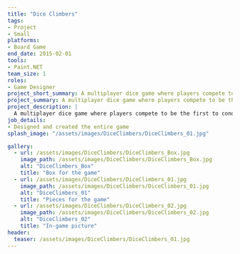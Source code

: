 ```yaml
---
title: "Dice Climbers"
tags: 
- Project
- Small
platforms: 
- Board Game
end_date: 2015-02-01
tools: 
- Paint.NET
team_size: 1
roles: 
- Game Designer
project_short_summary: A multiplayer dice game where players compete to be the first to conquer the Dice Mountain, by bidding for dice in order to get more dice, and while ensuring their opponents stay down.
project_summary: A multiplayer dice game where players compete to be the first to conquer the Dice Mountain, by bidding for dice in order to get more dice, and while ensuring their opponents stay down.
project_description: |
  A multiplayer dice game where players compete to be the first to conquer the Dice Mountain, by bidding for dice in order to get more dice, and while ensuring their opponents stay down.
job_details: 
- Designed and created the entire game
splash_image: "/assets/images/DiceClimbers/DiceClimbers_01.jpg"

gallery:
  - url: /assets/images/DiceClimbers/DiceClimbers_Box.jpg
    image_path: /assets/images/DiceClimbers/DiceClimbers_Box.jpg
    alt: "DiceClimbers_Box"
    title: "Box for the game"
  - url: /assets/images/DiceClimbers/DiceClimbers_01.jpg
    image_path: /assets/images/DiceClimbers/DiceClimbers_01.jpg
    alt: "DiceClimbers_01"
    title: "Pieces for the game"
  - url: /assets/images/DiceClimbers/DiceClimbers_02.jpg
    image_path: /assets/images/DiceClimbers/DiceClimbers_02.jpg
    alt: "DiceClimbers_02"
    title: "In-game picture"
header:
  teaser: /assets/images/DiceClimbers/DiceClimbers_01.jpg
---
```

